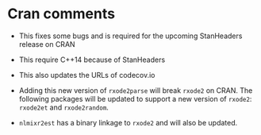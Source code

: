 # Cran comments

- This fixes some bugs and is required for the upcoming StanHeaders release on CRAN

- This require C++14 because of StanHeaders

- This also updates the URLs of codecov.io

- Adding this new version of `rxode2parse` will break `rxode2` on
  CRAN.  The following packages will be updated to support a new
  version of `rxode2`: `rxode2et` and `rxode2random`.

- `nlmixr2est` has a binary linkage to `rxode2` and will also be
  updated.
